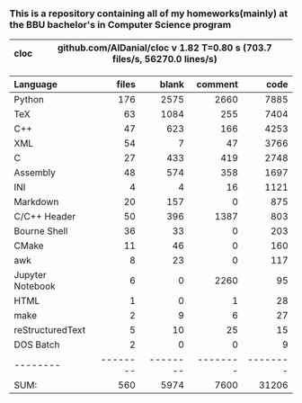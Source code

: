 ### This is a repository containing all of my homeworks(mainly) at the BBU bachelor's in Computer Science program


cloc|github.com/AlDanial/cloc v 1.82  T=0.80 s (703.7 files/s, 56270.0 lines/s)
--- | ---

Language|files|blank|comment|code
:-------|-------:|-------:|-------:|-------:
Python|176|2575|2660|7885
TeX|63|1084|255|7404
C++|47|623|166|4253
XML|54|7|47|3766
C|27|433|419|2748
Assembly|48|574|358|1697
INI|4|4|16|1121
Markdown|20|157|0|875
C/C++ Header|50|396|1387|803
Bourne Shell|36|33|0|203
CMake|11|46|0|160
awk|8|23|0|117
Jupyter Notebook|6|0|2260|95
HTML|1|0|1|28
make|2|9|6|27
reStructuredText|5|10|25|15
DOS Batch|2|0|0|9
--------|--------|--------|--------|--------
SUM:|560|5974|7600|31206

